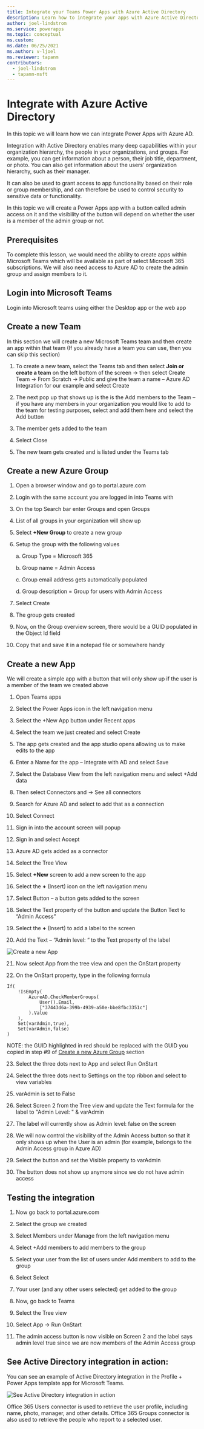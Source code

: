 ```yaml
---
title: Integrate your Teams Power Apps with Azure Active Directory
description: Learn how to integrate your apps with Azure Active Directory to use data about the people in your organization in your app.
author: joel-lindstrom
ms.service: powerapps
ms.topic: conceptual
ms.custom: 
ms.date: 06/25/2021
ms.author: v-ljoel
ms.reviewer: tapanm
contributors:
  - joel-lindstrom
  - tapanm-msft
---
```


# Integrate with Azure Active Directory

In this topic we will learn how we can integrate Power Apps with Azure AD.

Integration with Active Directory enables many deep capabilities within your organization hierarchy, the people in your organizations, and groups. For example, you can get information about a person, their job title, department, or photo. You can also get information about the users’ organization hierarchy, such as their manager.

It can also be used to grant access to app functionality based on their role or group membership, and can therefore be used to control security to sensitive data or functionality.

In this topic we will create a Power Apps app with a button called admin access on it and the visibility of the button will depend on whether the user is a member of the admin group or not.

## Prerequisites

To complete this lesson, we would need the ability to create apps within Microsoft Teams which will be available as part of select Microsoft 365 subscriptions. We will also need access to Azure AD to create the admin group and assign members to it.

## Login into Microsoft Teams

Login into Microsoft teams using either the Desktop app or the web app

## Create a new Team

In this section we will create a new Microsoft Teams team and then create an app within that team (If you already have a team you can use, then you can skip this section)

1.  To create a new team, select the Teams tab and then select **Join or create a team** on the left bottom of the screen -\> then select Create Team -\> From Scratch -\> Public and give the team a name – Azure AD Integration for our example and select Create

2.  The next pop up that shows up is the is the Add members to the Team – if you have any members in your organization you would like to add to the team for testing purposes, select and add them here and select the Add button

3.  The member gets added to the team

4.  Select Close

5.  The new team gets created and is listed under the Teams tab

## Create a new Azure Group

1.  Open a browser window and go to portal.azure.com

2.  Login with the same account you are logged in into Teams with

3.  On the top Search bar enter Groups and open Groups

4.  List of all groups in your organization will show up

5.  Select **+New Group** to create a new group

6.  Setup the group with the following values

    a.  Group Type = Microsoft 365

    b.  Group name = Admin Access

    c.  Group email address gets automatically populated

    d.  Group description = Group for users with Admin Access

7.  Select Create

8.  The group gets created

9.  Now, on the Group overview screen, there would be a GUID populated in the
    Object Id field

10. Copy that and save it in a notepad file or somewhere handy

## Create a new App

We will create a simple app with a button that will only show up if the user is
a member of the team we created above

1.  Open Teams apps

2.  Select the Power Apps icon in the left navigation menu

3.  Select the +New App button under Recent apps

4.  Select the team we just created and select Create

5.  The app gets created and the app studio opens allowing us to make edits to the app

6.  Enter a Name for the app – Integrate with AD and select Save

7.  Select the Database View from the left navigation menu and select +Add data

8.  Then select Connectors and -\> See all connectors

9.  Search for Azure AD and select to add that as a connection

10. Select Connect

11. Sign in into the account screen will popup

12. Sign in and select Accept

13. Azure AD gets added as a connector

14. Select the Tree View

15. Select **+New** screen to add a new screen to the app

16. Select the **+** (Insert) icon on the left navigation menu

17. Select Button – a button gets added to the screen

18. Select the Text property of the button and update the Button Text to “Admin
    Access”

19. Select the **+** (Insert) to add a label to the screen

20. Add the Text – “Admin level: “ to the Text property of the label

![Create a new App](media/integrate-with-azure-active-directory/create-a-new-app-1.png "Create a new app")

21. Now select App from the tree view and open the OnStart property

22. On the OnStart property, type in the following formula

```
If(
    !IsEmpty(
        AzureAD.CheckMemberGroups(
            User().Email,
            ["37443d6a-399b-4939-a50e-bbe8fbc3351c"]
        ).Value
    ),
    Set(varAdmin,true),
    Set(varAdmin,false)
)
```

NOTE: the GUID highlighted in red should be replaced with the GUID you copied in step #9 of [Create a new Azure Group](#create-a-new-azure-group) section

23. Select the three dots next to App and select Run OnStart

24. Select the three dots next to Settings on the top ribbon and select to view variables

25. varAdmin is set to False

26. Select Screen 2 from the Tree view and update the Text formula for the label to "Admin Level: " & varAdmin

27. The label will currently show as Admin level: false on the screen

28. We will now control the visibility of the Admin Access button so that it only shows up when the User is an admin (for example, belongs to the Admin Access group in Azure AD)

29. Select the button and set the Visible property to varAdmin

30. The button does not show up anymore since we do not have admin access

## Testing the integration

1.  Now go back to portal.azure.com

2.  Select the group we created

3.  Select Members under Manage from the left navigation menu

4.  Select +Add members to add members to the group

5.  Select your user from the list of users under Add members to add to the
    group

6.  Select Select

7.  Your user (and any other users selected) get added to the group

8.  Now, go back to Teams

9.  Select the Tree view

10. Select App -\> Run OnStart

11. The admin access button is now visible on Screen 2 and the label says admin level true since we are now members of the Admin Access group

## See Active Directory integration in action:

You can see an example of Active Directory integration in the Profile + Power Apps template app for Microsoft Teams.

![See Active Directory integration in action](media/integrate-with-azure-active-directory/see-active-directory-integration-in-action-1.png "See Active Directory integration in action")

Office 365 Users connector is used to retrieve the user profile, including name, photo, manager, and other details. Office 365 Groups connector is also used to retrieve the people who report to a selected user.